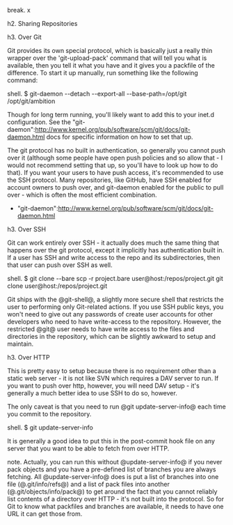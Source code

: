<!--
SPDX-FileCopyrightText: 2008 Geoffrey Grosenbach <boss@topfunky.com>
SPDX-FileCopyrightText: 2008 Scott Chacon <schacon@gmail.com>

SPDX-License-Identifier: CC-BY-SA-3.0
-->

break. x

h2. Sharing Repositories

h3. Over Git

Git provides its own special protocol, which is basically just a really thin wrapper over the 'git-upload-pack' command that will tell you what is available, then you tell it what you have and it gives you a packfile of the difference.  To start it up manually, run something like the following command:

shell. $ git-daemon --detach --export-all --base-path=/opt/git /opt/git/ambition

Though for long term running, you'll likely want to add this to your inet.d configuration.  See the "git-daemon":http://www.kernel.org/pub/software/scm/git/docs/git-daemon.html docs for specific information on how to set that up.

The git protocol has no built in authentication, so generally you cannot push over it (although some people have open push policies and so allow that - I would not recommend setting that up, so you'll have to look up how to do that).  If you want your users to have push access, it's recommended to use the SSH protocol.  Many repositories, like GitHub, have SSH enabled for account owners to push over, and git-daemon enabled for the public to pull over - which is often the most efficient combination.

* "git-daemon":http://www.kernel.org/pub/software/scm/git/docs/git-daemon.html

h3. Over SSH

Git can work entirely over SSH - it actually does much the same thing that happens over the git protocol, except it implicitly has authentication built in. If a user has SSH and write access to the repo and its subdirectories, then that user can push over SSH as well.

shell. $ git clone --bare
scp -r project.bare user@host:/repos/project.git
git clone user@host:/repos/project.git

Git ships with the @git-shell@, a slightly more secure shell that restricts the user to performing only Git-related actions. If you use SSH public keys, you won't need to give out any passwords of create user accounts for other developers who need to have write-access to the repository. However, the restricted @git@ user needs to have write access to the files and directories in the repository, which can be slightly awkward to setup and maintain.

h3. Over HTTP

This is pretty easy to setup because there is no requirement other than a static web server - it is not like SVN which requires a DAV server to run.  If you want to push over http, however, you will need DAV setup - it's generally a much better idea to use SSH to do so, however.

The only caveat is that you need to run @git update-server-info@ each time you commit to the repository.

shell. $ git update-server-info

It is generally a good idea to put this in the post-commit hook file on any server that you want to be able to fetch from over HTTP.

note. Actually, you can run this without @update-server-info@ if you never pack objects and you have a pre-defined list of branches you are always fetching.  All @update-server-info@ does is put a list of branches into one file (@.git/info/refs@) and a list of pack files into another (@.git/objects/info/pack@) to get around the fact that you cannot reliably list contents of a directory over HTTP - it's not built into the protocol. So for Git to know what packfiles and branches are available, it needs to have one URL it can get those from.
